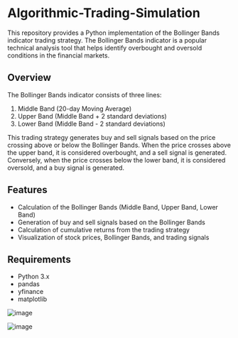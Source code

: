 # Algorithmic-Trading-Simulation


This repository provides a Python implementation of the Bollinger Bands indicator trading strategy. The Bollinger Bands indicator is a popular technical analysis tool that helps identify overbought and oversold conditions in the financial markets.

## Overview

The Bollinger Bands indicator consists of three lines:

1. Middle Band (20-day Moving Average)
2. Upper Band (Middle Band + 2 standard deviations)
3. Lower Band (Middle Band - 2 standard deviations)

This trading strategy generates buy and sell signals based on the price crossing above or below the Bollinger Bands. When the price crosses above the upper band, it is considered overbought, and a sell signal is generated. Conversely, when the price crosses below the lower band, it is considered oversold, and a buy signal is generated.

## Features

- Calculation of the Bollinger Bands (Middle Band, Upper Band, Lower Band)
- Generation of buy and sell signals based on the Bollinger Bands
- Calculation of cumulative returns from the trading strategy
- Visualization of stock prices, Bollinger Bands, and trading signals

## Requirements

- Python 3.x
- pandas
- yfinance
- matplotlib



![image](https://github.com/itsmekartikgupta/Algorithmic-Trading-Simulation/assets/80156877/a72f98da-97b0-4356-81d2-e90409f22c7a)

![image](https://github.com/itsmekartikgupta/Algorithmic-Trading-Simulation/assets/80156877/14658667-c2f1-4409-83a8-340728055737)
